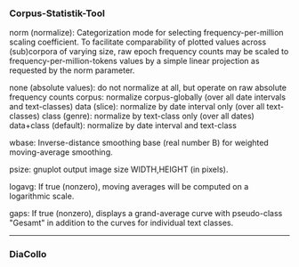 ### Corpus-Statistik-Tool

norm (normalize): Categorization mode for selecting frequency-per-million scaling coefficient.
To facilitate comparability of plotted values across (sub)corpora of varying size, raw epoch frequency counts may be scaled to frequency-per-million-tokens values by a simple linear projection as requested by the norm parameter.

  none (absolute values): do not normalize at all, but operate on raw absolute frequency counts
  corpus: normalize corpus-globally (over all date intervals and text-classes)
  data (slice): normalize by date interval only (over all text-classes)
  class (genre): normalize by text-class only (over all dates)
  data+class (default): normalize by date interval and text-class

wbase: Inverse-distance smoothing base (real number B) for weighted moving-average smoothing.

psize: gnuplot output image size WIDTH,HEIGHT (in pixels). 

logavg: If true (nonzero), moving averages will be computed on a logarithmic scale.

gaps: If true (nonzero), displays a grand-average curve with pseudo-class "Gesamt" in addition to the curves for individual text classes. 

---
### DiaCollo

